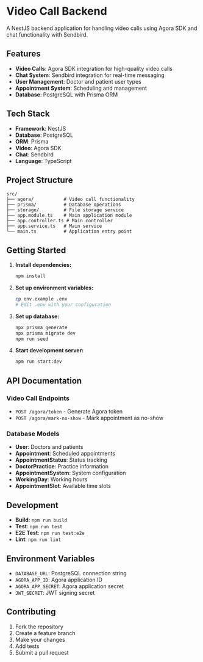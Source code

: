# Video Call Backend

A NestJS backend application for handling video calls using Agora SDK and chat functionality with Sendbird.

## Features

- **Video Calls**: Agora SDK integration for high-quality video calls
- **Chat System**: Sendbird integration for real-time messaging
- **User Management**: Doctor and patient user types
- **Appointment System**: Scheduling and management
- **Database**: PostgreSQL with Prisma ORM

## Tech Stack

- **Framework**: NestJS
- **Database**: PostgreSQL
- **ORM**: Prisma
- **Video**: Agora SDK
- **Chat**: Sendbird
- **Language**: TypeScript

## Project Structure

```
src/
├── agora/           # Video call functionality
├── prisma/          # Database operations
├── storage/         # File storage service
├── app.module.ts    # Main application module
├── app.controller.ts # Main controller
├── app.service.ts   # Main service
└── main.ts          # Application entry point
```

## Getting Started

1. **Install dependencies:**
   ```bash
   npm install
   ```

2. **Set up environment variables:**
   ```bash
   cp env.example .env
   # Edit .env with your configuration
   ```

3. **Set up database:**
   ```bash
   npx prisma generate
   npx prisma migrate dev
   npm run seed
   ```

4. **Start development server:**
   ```bash
   npm run start:dev
   ```

## API Documentation

### Video Call Endpoints

- `POST /agora/token` - Generate Agora token
- `POST /agora/mark-no-show` - Mark appointment as no-show

### Database Models

- **User**: Doctors and patients
- **Appointment**: Scheduled appointments
- **AppointmentStatus**: Status tracking
- **DoctorPractice**: Practice information
- **AppointmentSystem**: System configuration
- **WorkingDay**: Working hours
- **AppointmentSlot**: Available time slots

## Development

- **Build**: `npm run build`
- **Test**: `npm run test`
- **E2E Test**: `npm run test:e2e`
- **Lint**: `npm run lint`

## Environment Variables

- `DATABASE_URL`: PostgreSQL connection string
- `AGORA_APP_ID`: Agora application ID
- `AGORA_APP_SECRET`: Agora application secret
- `JWT_SECRET`: JWT signing secret

## Contributing

1. Fork the repository
2. Create a feature branch
3. Make your changes
4. Add tests
5. Submit a pull request
